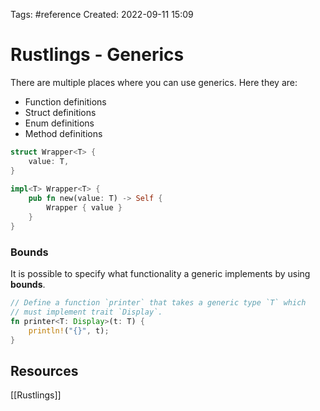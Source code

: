 Tags: #reference 
Created: 2022-09-11 15:09

# Rustlings - Generics
There are multiple places where you can use generics. Here they are:
- Function definitions
- Struct definitions
- Enum definitions
- Method definitions

```rust
struct Wrapper<T> {
    value: T,
}
  
impl<T> Wrapper<T> {
    pub fn new(value: T) -> Self {
        Wrapper { value }
    }
}
```

### Bounds
It is possible to specify what functionality a generic implements by using **bounds**.

```rust
// Define a function `printer` that takes a generic type `T` which
// must implement trait `Display`.
fn printer<T: Display>(t: T) {
    println!("{}", t);
}
```

## Resources
[[Rustlings]]